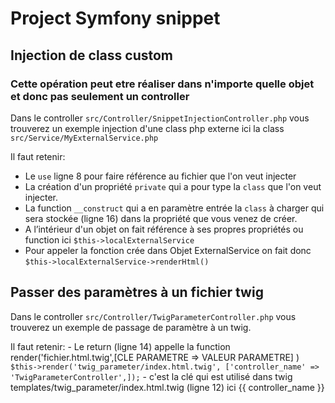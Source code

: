 # Project Symfony snippet

## Injection de class custom

### Cette opération peut etre réaliser dans n'importe quelle objet et donc pas seulement un controller

Dans le controller `src/Controller/SnippetInjectionController.php` vous trouverez un exemple injection d'une class php externe ici la class `src/Service/MyExternalService.php`

Il faut retenir:

- Le `use` ligne 8 pour faire référence au fichier que l'on veut injecter
- La création d'un propriété `private` qui a pour type la `class` que l'on veut injecter.
- La function `__construct` qui a en paramètre entrée la `class` à charger qui sera stockée (ligne 16) dans la propriété que vous venez de créer.
- A l’intérieur d'un objet on fait référence à ses propres propriétés ou function ici `$this->localExternalService`
- Pour appeler la fonction crée dans Objet ExternalService on fait donc `$this->localExternalService->renderHtml()`

## Passer des paramètres à un fichier twig

Dans le controller `src/Controller/TwigParameterController.php` vous trouverez un exemple de passage de paramètre à un twig.

Il faut retenir:
    - Le return (ligne 14) appelle la function render('fichier.html.twig',[CLE PARAMETRE => VALEUR PARAMETRE] )
`$this->render('twig_parameter/index.html.twig', ['controller_name' => 'TwigParameterController',]);`
    - c'est la clé qui est utilisé dans twig templates/twig_parameter/index.html.twig (ligne 12) ici {{ controller_name }}
